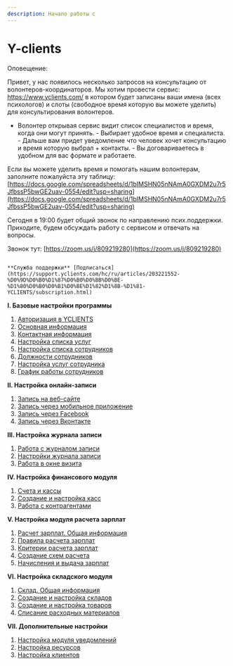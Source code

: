 ```yaml
---
description: Начало работы с
---
```


# Y-clients

Оповещение: 

Привет, у нас появилось несколько запросов на консультацию от волонтеров-координаторов.                                                         Мы хотим провести сервис: https://www.yclients.com/ в котором будет записаны ваши имена \(всех психологов\) и слоты \(свободное время которую вы можете уделить\) для консультирования волонтеров.

- Волонтер открывая сервис видит список специалистов и время, когда они могут принять.                                                                      - Выбирает удобное время и специалиста.                                                                                                                       - Дальше вам придет уведомление что человек хочет консультацию и время которую выбрал + контакты.                                                                                                                                                                                 - Вы договариваетесь в удобном для вас формате и работаете.

Если вы можете уделить время и помогать нашим волонтерам, заполните пожалуйста эту таблицу: [https://docs.google.com/spreadsheets/d/1bIMSHN05nNAmA0GXDM2u7r5JfbssP5bwGE2uav-0554/edit?usp=sharing](https://docs.google.com/spreadsheets/d/1bIMSHN05nNAmA0GXDM2u7r5JfbssP5bwGE2uav-0554/edit?usp=sharing)

Сегодня в 19:00 будет общий звонок по направлению псих.поддержки. Приходите, будем обсуждать работу с сервисом и отвечать на вопросы.

Звонок тут: [https://zoom.us/j/809219280](https://zoom.us/j/809219280) 

                                                                                                                           **Служба поддержки** [Подписаться](https://support.yclients.com/hc/ru/articles/203221552-%D0%9D%D0%B0%D1%87%D0%B0%D0%BB%D0%BE-%D1%80%D0%B0%D0%B1%D0%BE%D1%82%D1%8B-%D1%81-YCLIENTS/subscription.html)

**I. Базовые настройки программы**

1. [Авторизация в YCLIENTS](https://support.yclients.com/hc/ru/articles/202820072-%D0%90%D0%B2%D1%82%D0%BE%D1%80%D0%B8%D0%B7%D0%B0%D1%86%D0%B8%D1%8F-%D0%B2-%D1%81%D0%B8%D1%81%D1%82%D0%B5%D0%BC%D0%B5-YCLIENTS)
2. [Основная информация](https://support.yclients.com/hc/ru/articles/206149631-%D0%A0%D0%B5%D0%B4%D0%B0%D0%BA%D1%82%D0%B8%D1%80%D0%BE%D0%B2%D0%B0%D0%BD%D0%B8%D0%B5-%D0%BE%D1%81%D0%BD%D0%BE%D0%B2%D0%BD%D0%BE%D0%B9-%D0%B8%D0%BD%D1%84%D0%BE%D1%80%D0%BC%D0%B0%D1%86%D0%B8%D0%B8)
3. [Контактная информация](https://support.yclients.com/hc/ru/articles/206149901?flash_digest=f607a1b17b5c6ab445bbaddb00e5ee2050cd3bb1)
4. [Настройка списка услуг](https://support.yclients.com/hc/ru/articles/360003419713)
5. [Настройка списка сотрудников](https://support.yclients.com/hc/ru/articles/360003440634)
6. [Должности сотрудников](https://support.yclients.com/hc/ru/articles/360003580173)
7. [Настройка услуг сотрудника](https://support.yclients.com/hc/ru/articles/360003453954)
8. [График работы сотрудников](https://support.yclients.com/hc/ru/articles/360003551714)

**II. Настройка онлайн-записи**

1. [Запись на веб-сайте](https://support.yclients.com/hc/ru/articles/202894921-%D0%9A%D0%B0%D0%BA-%D1%83%D1%81%D1%82%D0%B0%D0%BD%D0%BE%D0%B2%D0%B8%D1%82%D1%8C-%D0%BE%D0%BD%D0%BB%D0%B0%D0%B9%D0%BD-%D0%B7%D0%B0%D0%BF%D0%B8%D1%81%D1%8C-%D0%BD%D0%B0-%D1%81%D0%B0%D0%B9%D1%82)
2. [Запись через мобильное приложение](https://support.yclients.com/hc/ru/articles/115000543733-%D0%9C%D0%BE%D0%B1%D0%B8%D0%BB%D1%8C%D0%BD%D0%BE%D0%B5-%D0%BF%D1%80%D0%B8%D0%BB%D0%BE%D0%B6%D0%B5%D0%BD%D0%B8%D0%B5-%D0%BE%D1%82-YCLIENTS)
3. [Запись через Facebook](https://support.yclients.com/hc/ru/articles/202777242-%D0%9A%D0%B0%D0%BA-%D0%B4%D0%BE%D0%B1%D0%B0%D0%B2%D0%B8%D1%82%D1%8C-%D0%BE%D0%BD%D0%BB%D0%B0%D0%B9%D0%BD-%D0%B7%D0%B0%D0%BF%D0%B8%D1%81%D1%8C-%D0%BD%D0%B0-%D1%81%D1%82%D1%80%D0%B0%D0%BD%D0%B8%D1%86%D1%83-%D0%B2%D0%B0%D1%88%D0%B5%D0%B9-%D0%BA%D0%BE%D0%BC%D0%BF%D0%B0%D0%BD%D0%B8%D0%B8-%D0%B2-Facebook)
4. [Запись через Вконтакте](http://support.yclients.com/hc/ru/articles/213316325-%D0%A3%D1%81%D1%82%D0%B0%D0%BD%D0%BE%D0%B2%D0%BA%D0%B0-%D0%B8-%D0%BD%D0%B0%D1%81%D1%82%D1%80%D0%BE%D0%B9%D0%BA%D0%B0-%D0%BF%D1%80%D0%B8%D0%BB%D0%BE%D0%B6%D0%B5%D0%BD%D0%B8%D1%8F-%D0%BE%D0%BD%D0%BB%D0%B0%D0%B9%D0%BD-%D0%B7%D0%B0%D0%BF%D0%B8%D1%81%D0%B8-%D0%B4%D0%BB%D1%8F-%D0%92%D0%BA%D0%BE%D0%BD%D1%82%D0%B0%D0%BA%D1%82%D0%B5)

**III. Настройка журнала записи**

1. [Работа с журналом записи](https://support.yclients.com/hc/ru/articles/202819322-%D0%A0%D0%B0%D0%B1%D0%BE%D1%82%D0%B0-%D1%81-%D0%B6%D1%83%D1%80%D0%BD%D0%B0%D0%BB%D0%BE%D0%BC-%D0%B7%D0%B0%D0%BF%D0%B8%D1%81%D0%B8)
2. [Настройки журнала записи](https://support.yclients.com/hc/ru/articles/360007638913-%D0%9D%D0%B0%D1%81%D1%82%D1%80%D0%BE%D0%B9%D0%BA%D0%B8-%D0%B6%D1%83%D1%80%D0%BD%D0%B0%D0%BB%D0%B0-%D0%B7%D0%B0%D0%BF%D0%B8%D1%81%D0%B8)
3. [Работа в окне визита](https://support.yclients.com/hc/ru/articles/115000177689-%D0%A0%D0%B0%D0%B1%D0%BE%D1%82%D0%B0-%D0%B2-%D0%BE%D0%BA%D0%BD%D0%B5-%D0%B2%D0%B8%D0%B7%D0%B8%D1%82%D0%B0)

**IV. Настройка финансового модуля**

1. [Счета и кассы](https://support.yclients.com/hc/ru/articles/203236711)
2. [Создание и настройка касс](https://support.yclients.com/hc/ru/articles/203238371)
3. [Работа с контрагентами](https://support.yclients.com/hc/ru/articles/203249761-%D0%94%D0%BE%D0%B1%D0%B0%D0%B2%D0%BB%D0%B5%D0%BD%D0%B8%D0%B5-%D0%BA%D0%BE%D0%BD%D1%82%D1%80%D0%B0%D0%B3%D0%B5%D0%BD%D1%82%D0%B0)

**V. Настройка модуля расчета зарплат**

1. [Расчет зарплат. Общая информация](http://support.yclients.com/hc/ru/articles/115000734689)
2. [Правила расчета зарплат](http://support.yclients.com/hc/ru/articles/115000720905)
3. [Критерии расчета зарплат](http://support.yclients.com/hc/ru/articles/115000710629)
4. [Создание схем расчета](http://support.yclients.com/hc/ru/articles/115000728649)
5. [Начисления и выдача зарплат](http://support.yclients.com/hc/ru/articles/115000845789)

**VI. Настройка складского модуля**

1. [Склад. Общая информация](https://support.yclients.com/hc/ru/articles/205993882-%D0%A1%D0%BA%D0%BB%D0%B0%D0%B4-%D0%9E%D1%81%D0%BD%D0%BE%D0%B2%D0%BD%D0%B0%D1%8F-%D0%B8%D0%BD%D1%84%D0%BE%D1%80%D0%BC%D0%B0%D1%86%D0%B8%D1%8F)
2. [Создание и настройка складов](https://support.yclients.com/hc/ru/articles/206133701-%D0%A1%D0%BE%D0%B7%D0%B4%D0%B0%D0%BD%D0%B8%D0%B5-%D0%B8-%D1%80%D0%B5%D0%B4%D0%B0%D0%BA%D1%82%D0%B8%D1%80%D0%BE%D0%B2%D0%B0%D0%BD%D0%B8%D0%B5-%D0%A1%D0%BA%D0%BB%D0%B0%D0%B4%D0%B0)
3. [Создание и настройка товаров](https://support.yclients.com/hc/ru/articles/204008781-%D0%92%D0%BA%D0%BB%D0%B0%D0%B4%D0%BA%D0%B0-%D0%A2%D0%BE%D0%B2%D0%B0%D1%80%D1%8B-%D0%BD%D0%B0%D1%87%D0%B0%D0%BB%D1%8C%D0%BD%D1%8B%D0%B5-%D0%BD%D0%B0%D1%81%D1%82%D1%80%D0%BE%D0%B9%D0%BA%D0%B8)
4. [Списание расходных материалов](https://support.yclients.com/hc/ru/articles/204971241-%D0%9D%D0%B0%D1%81%D1%82%D1%80%D0%BE%D0%B9%D0%BA%D0%B0-%D0%B0%D0%B2%D1%82%D0%BE%D0%BC%D0%B0%D1%82%D0%B8%D1%87%D0%B5%D1%81%D0%BA%D0%BE%D0%B3%D0%BE-%D1%81%D0%BF%D0%B8%D1%81%D0%B0%D0%BD%D0%B8%D1%8F-%D1%80%D0%B0%D1%81%D1%85%D0%BE%D0%B4%D0%BD%D0%B8%D0%BA%D0%BE%D0%B2)

**VII. Дополнительные настройки**

1. [Настройка модуля уведомлений](https://support.yclients.com/hc/ru/articles/115002303569-%D0%9D%D0%B0%D1%81%D1%82%D1%80%D0%BE%D0%B9%D0%BA%D0%B0-%D1%83%D0%B2%D0%B5%D0%B4%D0%BE%D0%BC%D0%BB%D0%B5%D0%BD%D0%B8%D0%B9)
2. [Настройка ресурсов](http://support.yclients.com/hc/ru/articles/205785281-%D0%94%D0%BE%D0%B1%D0%B0%D0%B2%D0%BB%D0%B5%D0%BD%D0%B8%D0%B5-%D0%B8-%D0%BD%D0%B0%D1%81%D1%82%D1%80%D0%BE%D0%B9%D0%BA%D0%B0-%D1%80%D0%B5%D1%81%D1%83%D1%80%D1%81%D0%BE%D0%B2)
3. [Настройка клиентов](http://support.yclients.com/hc/ru/sections/201903811-%D0%A0%D0%B0%D0%B1%D0%BE%D1%82%D0%B0-%D1%81-%D0%B1%D0%B0%D0%B7%D0%BE%D0%B9-%D0%BA%D0%BB%D0%B8%D0%B5%D0%BD%D1%82%D0%BE%D0%B2)

